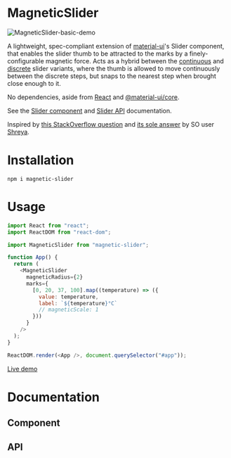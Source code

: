# MagneticSlider

![MagneticSlider-basic-demo](https://user-images.githubusercontent.com/40028187/140255990-344bc00a-639b-483f-a8ad-314a66c080bb.gif)

A lightweight, spec-compliant extension of [material-ui](https://github.com/mui-org/material-ui)'s Slider component, that enables the slider thumb to be attracted to the marks by a finely-configurable magnetic force. Acts as a hybrid between the [continuous](https://mui.com/components/slider/#continuous-sliders) and [discrete](https://mui.com/components/slider/#discrete-sliders) slider variants, where the thumb is allowed to move continuously between the discrete steps, but snaps to the nearest step when brought close enough to it.

No dependencies, aside from [React](https://www.npmjs.com/package/react) and [@material-ui/core](https://www.npmjs.com/package/@material-ui/core).

See the [Slider component](https://material-ui.com/components/slider/) and [Slider API](https://material-ui.com/api/slider/) documentation.

Inspired by [this StackOverflow question](https://stackoverflow.com/questions/62872477/material-ui-range-slider-make-the-thumb-snap-to-a-value-when-its-vicinity) and [its sole answer](https://stackoverflow.com/a/62879241) by SO user [Shreya](https://stackoverflow.com/users/10789616/shreya).

# Installation

`npm i magnetic-slider`

# Usage


```js
import React from "react";
import ReactDOM from "react-dom";

import MagneticSlider from "magnetic-slider";

function App() {
  return (
    <MagneticSlider
      magneticRadius={2}
      marks={
        [0, 20, 37, 100].map((temperature) => ({
          value: temperature,
          label: `${temperature}°C`
          // magneticScale: 1
        }))
      }
    />
  );
}

ReactDOM.render(<App />, document.querySelector("#app"));
```

[Live demo](https://codesandbox.io/s/magneticslider-usage-khhb7)

# Documentation

## Component

## API


